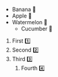 * Banana :banana:
* Apple :apple:
* Watermelon :watermelon:
   * Cucumber :cucumber:

1. First :one:
2. Second :two:
3. Third :three:
   1. Fourth :four:
